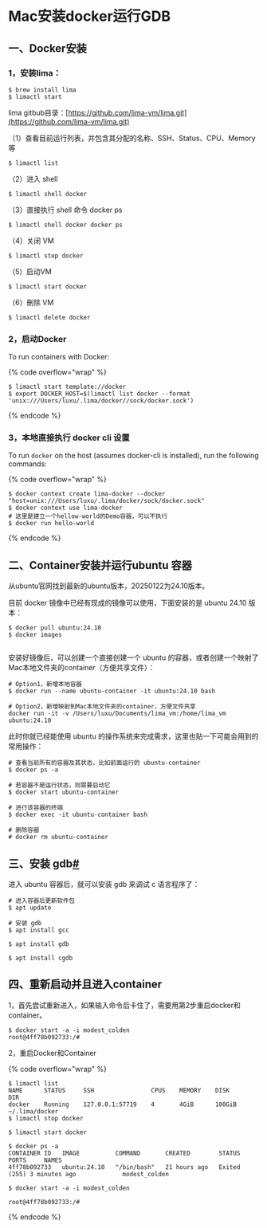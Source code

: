 # Mac安装docker运行GDB

## 一、Docker安装

### 1，安装lima：

```
$ brew install lima 
$ limactl start
```

lima gitbub目录：[https://github.com/lima-vm/lima.git](https://github.com/lima-vm/lima.git)

（1）查看目前运行列表，并包含其分配的名称、SSH、Status、CPU、Memory 等

```
$ limactl list
```

（2）进入 shell

```
$ limactl shell docker
```

（3）直接执行 shell 命令 docker ps

```
$ limactl shell docker docker ps
```

（4）关闭 VM

```
$ limactl stop docker
```

（5）启动VM

```
$ limactl start docker
```

（6）刪除 VM

```
$ limactl delete docker
```

### 2，启动Docker

To run containers with Docker:

{% code overflow="wrap" %}
```
$ limactl start template://docker
$ export DOCKER_HOST=$(limactl list docker --format 'unix:///Users/luxu/.lima/docker//sock/docker.sock')
```
{% endcode %}

### 3，本地直接执行 docker cli 设置

To run `docker` on the host (assumes docker-cli is installed), run the following commands:

{% code overflow="wrap" %}
```
$ docker context create lima-docker --docker "host=unix:///Users/luxu/.lima/docker/sock/docker.sock"
$ docker context use lima-docker
# 这里是建立一个hellow-world的Demo容器，可以不执行
$ docker run hello-world
```
{% endcode %}

## 二、Container安装并运行ubuntu 容器

从ubuntu官网找到最新的ubuntu版本，20250122为24.10版本。

目前 docker 镜像中已经有现成的镜像可以使用，下面安装的是 ubuntu 24.10 版本：

```
$ docker pull ubuntu:24.10
$ docker images 
```

<figure><img src="https://catwithtudou-5134.xlog.app/_next/image?url=https%3A%2F%2Fimg.zhengyua.cn%2Fblog%2F202402282342158.png&#x26;w=3840&#x26;q=75" alt=""><figcaption></figcaption></figure>

安装好镜像后，可以创建一个直接创建一个 ubuntu 的容器，或者创建一个映射了Mac本地文件夹的container（方便共享文件）：

```
# Option1，新增本地容器
$ docker run --name ubuntu-container -it ubuntu:24.10 bash

# Option2，新增映射到Mac本地文件夹的container，方便文件共享
docker run -it -v /Users/luxu/Documents/lima_vm:/home/lima_vm ubuntu:24.10
```

此时你就已经能使用 ubuntu 的操作系统来完成需求，这里也贴一下可能会用到的常用操作：

```
# 查看当前所有的容器及其状态，比如前面运行的 ubuntu-container
$ docker ps -a

# 若容器不是运行状态，则需要启动它
$ docker start ubuntu-container

# 进行该容器的终端
$ docker exec -it ubuntu-container bash

# 删除容器
# docker rm ubuntu-container
```

## 三、安装 gdb[#](https://catwithtudou-5134.xlog.app/Mac-da-jian-DockerUbuntu-huan-jing-zhi-chi-GDB?locale=zh#user-content-34-%E5%AE%89%E8%A3%85-gdb) <a href="#usercontent34-an-zhuang-gdb" id="usercontent34-an-zhuang-gdb"></a>

进入 ubuntu 容器后，就可以安装 gdb 来调试 c 语言程序了：

```
# 进入容器后更新软件包
$ apt update

# 安装 gdb
$ apt install gcc

$ apt install gdb

$ apt install cgdb
```

## 四、重新启动并且进入container

1，首先尝试重新进入，如果输入命令后卡住了，需要用第2步重启docker和container。

```
$ docker start -a -i modest_colden
root@4ff78b092733:/# 
```

2，重启Docker和Container

{% code overflow="wrap" %}
```
$ limactl list
NAME      STATUS     SSH                CPUS    MEMORY    DISK      DIR
docker    Running    127.0.0.1:57719    4       4GiB      100GiB    ~/.lima/docker
$ limactl stop docker

$ limactl start docker

$ docker ps -a
CONTAINER ID   IMAGE          COMMAND       CREATED        STATUS                       PORTS     NAMES
4ff78b092733   ubuntu:24.10   "/bin/bash"   21 hours ago   Exited (255) 3 minutes ago             modest_colden

$ docker start -a -i modest_colden

root@4ff78b092733:/# 
```
{% endcode %}
